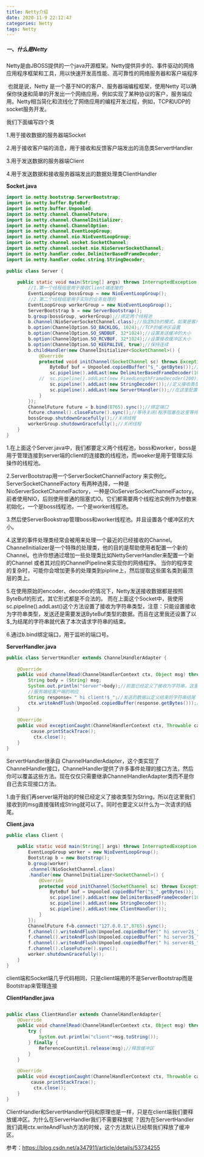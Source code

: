 ```yaml
---
title: Netty介绍
date: 2020-11-9 22:12:47
categories: Netty
tags: Netty
---
```


##### 一、什么是Netty

​	Netty是由JBOSS提供的一个java开源框架。Netty提供异步的、事件驱动的网络应用程序框架和工具，用以快速开发高性能、高可靠性的网络服务器和客户端程序

​	也就是说，Netty 是一个基于NIO的客户、服务器端编程框架，使用Netty 可以确保你快速和简单的开发出一个网络应用，例如实现了某种协议的客户，服务端应用。Netty相当简化和流线化了网络应用的编程开发过程，例如，TCP和UDP的socket服务开发。

我们下面编写四个类

1.用于接收数据的服务器端Socket

2.用于接收客户端的消息，用于接收和反馈客户端发出的消息类ServertHandler

3.用于发送数据的服务器端Client

4.用于发送数据和接收服务器端发出的数据处理类ClientHandler



**Socket.java**

```java
import io.netty.bootstrap.ServerBootstrap;
import io.netty.buffer.ByteBuf;
import io.netty.buffer.Unpooled;
import io.netty.channel.ChannelFuture;
import io.netty.channel.ChannelInitializer;
import io.netty.channel.ChannelOption;
import io.netty.channel.EventLoopGroup;
import io.netty.channel.nio.NioEventLoopGroup;
import io.netty.channel.socket.SocketChannel;
import io.netty.channel.socket.nio.NioServerSocketChannel;
import io.netty.handler.codec.DelimiterBasedFrameDecoder;
import io.netty.handler.codec.string.StringDecoder;
 
public class Server {
	
	public static void main(String[] args) throws InterruptedException {
		//1.第一个线程组是用于接收Client端连接的
		EventLoopGroup bossGroup = new NioEventLoopGroup(); 
		//2.第二个线程组是用于实际的业务处理的
		EventLoopGroup workerGroup = new NioEventLoopGroup();
		ServerBootstrap b = new ServerBootstrap();
		b.group(bossGroup, workerGroup);//绑定两个线程池
		b.channel(NioServerSocketChannel.class);//指定NIO的模式，如果是客户端就是NioSocketChannel
		b.option(ChannelOption.SO_BACKLOG, 1024);//TCP的缓冲区设置
		b.option(ChannelOption.SO_SNDBUF, 32*1024);//设置发送缓冲的大小
		b.option(ChannelOption.SO_RCVBUF, 32*1024);//设置接收缓冲区大小
		b.option(ChannelOption.SO_KEEPALIVE, true);//保持连续
		b.childHandler(new ChannelInitializer<SocketChannel>() {
			@Override
			protected void initChannel(SocketChannel sc) throws Exception {
				ByteBuf buf = Unpooled.copiedBuffer("$_".getBytes());//拆包粘包定义结束字符串（第一种解决方案）
				sc.pipeline().addLast(new DelimiterBasedFrameDecoder(1024,buf));//在管道中加入结束字符串
			//	sc.pipeline().addLast(new FixedLengthFrameDecoder(200));第二种定长
				sc.pipeline().addLast(new StringDecoder());//定义接收类型为字符串把ByteBuf转成String
				sc.pipeline().addLast(new ServertHandler());//在这里配置具体数据接收方法的处理
			}
		});
		ChannelFuture future = b.bind(8765).sync();//绑定端口
		future.channel().closeFuture().sync();//等待关闭(程序阻塞在这里等待客户端请求)
		bossGroup.shutdownGracefully();//关闭线程
		workerGroup.shutdownGracefully();//关闭线程
	}
}
```

1.在上面这个Server.java中，我们都要定义两个线程池，boss和worker，boss是用于管理连接到server端的client的连接数的线程池，而woeker是用于管理实际操作的线程池。

2.ServerBootstrap用一个ServerSocketChannelFactory 来实例化。ServerSocketChannelFactory 有两种选择，一种是NioServerSocketChannelFactory，一种是OioServerSocketChannelFactory。 前者使用NIO，后则使用普通的阻塞式IO。它们都需要两个线程池实例作为参数来初始化，一个是boss线程池，一个是worker线程池。

3.然后使ServerBookstrap管理boss和worker线程池。并且设置各个缓冲区的大小。

4.这里的事件处理类经常会被用来处理一个最近的已经接收的Channel。ChannelInitializer是一个特殊的处理类，他的目的是帮助使用者配置一个新的Channel。也许你想通过增加一些处理类比如NettyServerHandler来配置一个新的Channel 或者其对应的ChannelPipeline来实现你的网络程序。 当你的程序变的复杂时，可能你会增加更多的处理类到pipline上，然后提取这些匿名类到最顶层的类上。

5.在使用原始的encoder、decoder的情况下，Netty发送接收数据都是按照ByteBuf的形式，其它形式都是不合法的。 而在上面这个Socket中，我使用sc.pipeline().addLast()这个方法设置了接收为字符串类型，注意：只能设置接收为字符串类型，发送还是需要发送ByteBuf类型的数据。而且在这里我还设置了以$_为结尾的字符串就代表了本次请求字符串的结束。

6.通过b.bind绑定端口，用于监听的端口号。



**ServerHandler.java**

```java
public class ServertHandler extends ChannelHandlerAdapter {
 
	@Override
	public void channelRead(ChannelHandlerContext ctx, Object msg) throws Exception {
		String body = (String) msg;
		System.out.println("server"+body);//前面已经定义了接收为字符串，这里直接接收字符串就可以
		//服务端给客户端的响应
		String response= " hi client!$_";//发送的数据以定义结束的字符串结尾
		ctx.writeAndFlush(Unpooled.copiedBuffer(response.getBytes()));//发送必须还是ByteBuf类型
	}
 
	@Override
	public void exceptionCaught(ChannelHandlerContext ctx, Throwable cause) throws Exception {
		 cause.printStackTrace();
		  ctx.close();
	}	
}
```



ServertHandler继承自 ChannelHandlerAdapter，这个类实现了ChannelHandler接口，ChannelHandler提供了许多事件处理的接口方法，然后你可以覆盖这些方法。现在仅仅只需要继承ChannelHandlerAdapter类而不是你自己去实现接口方法。

1.由于我们再server端开始的时候已经定义了接收类型为String，所以在这里我们接收到的msg直接强转成String就可以了。同时也要定义以什么为一次请求的结尾。

**Client.java**

```java
public class Client {
 
	public static void main(String[] args) throws InterruptedException {
		EventLoopGroup worker = new NioEventLoopGroup();
		Bootstrap b = new Bootstrap();
		b.group(worker)
		.channel(NioSocketChannel.class)
		.handler(new ChannelInitializer<SocketChannel>() {
			@Override
			protected void initChannel(SocketChannel sc) throws Exception {
				ByteBuf buf = Unpooled.copiedBuffer("$_".getBytes()); 
				sc.pipeline().addLast(new DelimiterBasedFrameDecoder(1024,buf));
				sc.pipeline().addLast(new StringDecoder());
				sc.pipeline().addLast(new ClientHandler());
			}
		});
		ChannelFuture f=b.connect("127.0.0.1",8765).sync();
		f.channel().writeAndFlush(Unpooled.copiedBuffer(" hi server2$_".getBytes()));
		f.channel().writeAndFlush(Unpooled.copiedBuffer(" hi server3$_".getBytes()));
		f.channel().writeAndFlush(Unpooled.copiedBuffer(" hi server4$_".getBytes()));
		f.channel().closeFuture().sync();
		worker.shutdownGracefully();
	}
}
```

client端和Socket端几乎代码相同，只是client端用的不是ServerBootstrap而是Bootstrap来管理连接



**ClientHandler.java**

```java

public class ClientHandler extends ChannelHandlerAdapter{
	@Override
	public void channelRead(ChannelHandlerContext ctx, Object msg) throws Exception {
		try {
			System.out.println("client"+msg.toString());
		} finally {
			ReferenceCountUtil.release(msg);//释放缓冲区
		}
	}
 
	@Override
	public void exceptionCaught(ChannelHandlerContext ctx, Throwable cause) throws Exception {
		 cause.printStackTrace();
		  ctx.close();
	}
}
```

ClientHandler和ServertHandler代码和原理也是一样，只是在client端我们要释放缓冲区。为什么在ServerHandler我们不需要释放呢 ？因为在ServertHandler我们调用ctx.writeAndFlush方法的时候，这个方法默认已经帮我们释放了缓冲区。



参考：https://blog.csdn.net/a347911/article/details/53734255